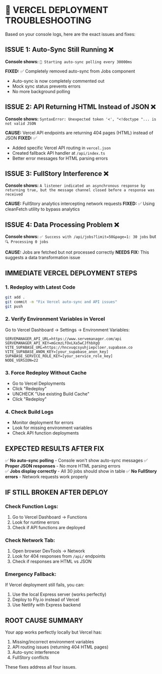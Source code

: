 # 🚨 VERCEL DEPLOYMENT TROUBLESHOOTING

Based on your console logs, here are the exact issues and fixes:

## **ISSUE 1: Auto-Sync Still Running** ❌
**Console shows:** `🔄 Starting auto-sync polling every 30000ms`

**FIXED:** ✅ Completely removed auto-sync from Jobs component
- Auto-sync is now completely commented out
- Mock sync status prevents errors
- No more background polling

## **ISSUE 2: API Returning HTML Instead of JSON** ❌
**Console shows:** `SyntaxError: Unexpected token '<', "<!doctype "... is not valid JSON`

**CAUSE:** Vercel API endpoints are returning 404 pages (HTML) instead of JSON
**FIXED:** ✅ 
- Added specific Vercel API routing in `vercel.json`
- Created fallback API handler at `/api/index.ts`
- Better error messages for HTML parsing errors

## **ISSUE 3: FullStory Interference** ❌
**Console shows:** `A listener indicated an asynchronous response by returning true, but the message channel closed before a response was received`

**CAUSE:** FullStory analytics intercepting network requests
**FIXED:** ✅ Using cleanFetch utility to bypass analytics

## **ISSUE 4: Data Processing Problem** ❌
**Console shows:** `✅ Success with /api/jobs?limit=50&page=1: 30 jobs` but `🔍 Processing 0 jobs`

**CAUSE:** Jobs are fetched but not processed correctly
**NEEDS FIX:** This suggests a data transformation issue

## **IMMEDIATE VERCEL DEPLOYMENT STEPS**

### 1. **Redeploy with Latest Code**
```bash
git add .
git commit -m "Fix Vercel auto-sync and API issues"
git push
```

### 2. **Verify Environment Variables in Vercel**
Go to Vercel Dashboard → Settings → Environment Variables:

```
SERVEMANAGER_API_URL=https://www.servemanager.com/api
SERVEMANAGER_API_KEY=mGcmzLfOxLXa5wCJfhbXgQ
VITE_SUPABASE_URL=https://hncvuqcsyuhjiepcloer.supabase.co
VITE_SUPABASE_ANON_KEY=[your_supabase_anon_key]
SUPABASE_SERVICE_ROLE_KEY=[your_service_role_key]
NODE_VERSION=22
```

### 3. **Force Redeploy Without Cache**
- Go to Vercel Deployments
- Click "Redeploy" 
- UNCHECK "Use existing Build Cache"
- Click "Redeploy"

### 4. **Check Build Logs**
- Monitor deployment for errors
- Look for missing environment variables
- Check API function deployments

## **EXPECTED RESULTS AFTER FIX**

✅ **No auto-sync polling** - Console won't show auto-sync messages
✅ **Proper JSON responses** - No more HTML parsing errors  
✅ **Jobs display correctly** - All 30 jobs should show in table
✅ **No FullStory errors** - Network requests work properly

## **IF STILL BROKEN AFTER DEPLOY**

### Check Function Logs:
1. Go to Vercel Dashboard → Functions
2. Look for runtime errors
3. Check if API functions are deployed

### Check Network Tab:
1. Open browser DevTools → Network
2. Look for 404 responses from `/api/` endpoints
3. Check if responses are HTML vs JSON

### Emergency Fallback:
If Vercel deployment still fails, you can:
1. Use the local Express server (works perfectly)
2. Deploy to Fly.io instead of Vercel
3. Use Netlify with Express backend

## **ROOT CAUSE SUMMARY**
Your app works perfectly locally but Vercel has:
1. Missing/incorrect environment variables
2. API routing issues (returning 404 HTML pages)
3. Auto-sync interference
4. FullStory conflicts

These fixes address all four issues.
